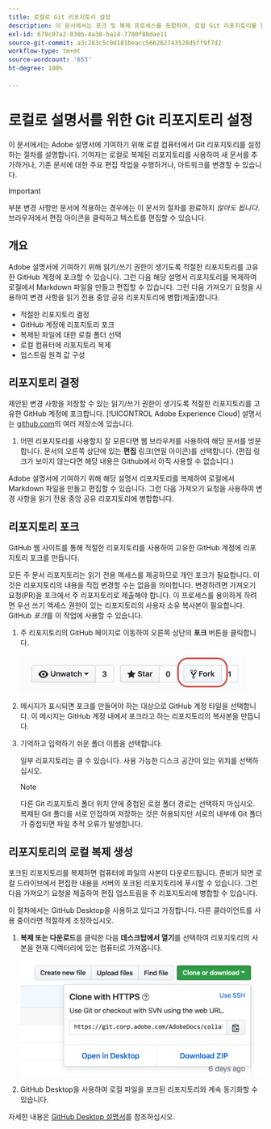 ```yaml
---
title: 로컬로 Git 리포지토리 설정
description: 이 문서에서는 포크 및 복제 프로세스를 포함하여, 로컬 Git 리포지토리를 만들고 Adobe 설명서에 기여하는 지침을 제공합니다.
exl-id: 679c07a2-030b-4a30-ba14-7780f88dae11
source-git-commit: a3c283c5c0d181beacc566262743528d5ff9f7d2
workflow-type: tm+mt
source-wordcount: '653'
ht-degree: 100%

---
```


# 로컬로 설명서를 위한 Git 리포지토리 설정

이 문서에서는 Adobe 설명서에 기여하기 위해 로컬 컴퓨터에서 Git 리포지토리를 설정하는 절차를 설명합니다. 기여자는 로컬로 복제된 리포지토리를 사용하여 새 문서를 추가하거나, 기존 문서에 대한 주요 편집 작업을 수행하거나, 아트워크를 변경할 수 있습니다.

>[!IMPORTANT]
>부분 변경 사항만 문서에 적용하는 경우에는 이 문서의 절차를 완료하지 *않아도 됩니다*. 브라우저에서 편집 아이콘을 클릭하고 텍스트를 편집할 수 있습니다.

## 개요

Adobe 설명서에 기여하기 위해 읽기/쓰기 권한이 생기도록 적절한 리포지토리를 고유한 GitHub 계정에 포크할 수 있습니다. 그런 다음 해당 설명서 리포지토리를 복제하여 로컬에서 Markdown 파일을 만들고 편집할 수 있습니다. 그런 다음 가져오기 요청을 사용하여 변경 사항을 읽기 전용 중앙 공유 리포지토리에 병합(제출)합니다.

* 적절한 리포지토리 결정
* GitHub 계정에 리포지토리 포크
* 복제된 파일에 대한 로컬 폴더 선택
* 로컬 컴퓨터에 리포지토리 복제
* 업스트림 원격 값 구성

## 리포지토리 결정

제안된 변경 사항을 저장할 수 있는 읽기/쓰기 권한이 생기도록 적절한 리포지토리를 고유한 GitHub 계정에 포크합니다. [!UICONTROL Adobe Experience Cloud] 설명서는 [github.com](https://www.github.com/adobedocs)의 여러 저장소에 있습니다.

1. 어떤 리포지토리를 사용할지 잘 모른다면 웹 브라우저를 사용하여 해당 문서를 방문합니다. 문서의 오른쪽 상단에 있는 **편집** 링크(연필 아이콘)를 선택합니다. (편집 링크가 보이지 않는다면 해당 내용은 Github에서 아직 사용할 수 없습니다.)

Adobe 설명서에 기여하기 위해 해당 설명서 리포지토리를 복제하여 로컬에서 Markdown 파일을 만들고 편집할 수 있습니다. 그런 다음 가져오기 요청을 사용하여 변경 사항을 읽기 전용 중앙 공유 리포지토리에 병합합니다.

<!---
![GitHub Triangle](/assets/git-and-github-initial-setup.png)

If you're new to GitHub, watch the following video for a conceptual overview of the forking and cloning process:

>[!VIDEO https://channel9.msdn.com/Blogs/CoolMoose/Git-Repository-Setup/player]
-->

## 리포지토리 포크

GitHub 웹 사이트를 통해 적절한 리포지토리를 사용하여 고유한 GitHub 계정에 리포지토리 포크를 만듭니다.

모든 주 문서 리포지토리는 읽기 전용 액세스를 제공하므로 개인 포크가 필요합니다. 이것은 리포지토리의 내용을 직접 변경할 수는 없음을 의미합니다. 변경하려면 가져오기 요청(PR)을 포크에서 주 리포지토리로 제출해야 합니다. 이 프로세스를 용이하게 하려면 우선 쓰기 액세스 권한이 있는 리포지토리의 사용자 소유 복사본이 필요합니다. GitHub *포크*&#x200B;를 이 작업에 사용할 수 있습니다.

1. 주 리포지토리의 GitHub 페이지로 이동하여 오른쪽 상단의 **포크** 버튼을 클릭합니다.

   ![GitHub 포크](assets/fork-simple.png)

1. 메시지가 표시되면 포크를 만들어야 하는 대상으로 GitHub 계정 타일을 선택합니다. 이 메시지는 GitHub 계정 내에서 포크라고 하는 리포지토리의 복사본을 만듭니다.

1. 기억하고 입력하기 쉬운 폴더 이름을 선택합니다.

   일부 리포지토리는 클 수 있습니다. 사용 가능한 디스크 공간이 있는 위치를 선택하십시오.

   >[!NOTE]
   >
   >다른 Git 리포지토리 폴더 위치 안에 중첩된 로컬 폴더 경로는 선택하지 마십시오. 복제된 Git 폴더를 서로 인접하여 저장하는 것은 허용되지만 서로의 내부에 Git 폴더가 중첩되면 파일 추적 오류가 발생합니다.

## 리포지토리의 로컬 복제 생성

포크된 리포지토리를 복제하면 컴퓨터에 파일의 사본이 다운로드됩니다. 준비가 되면 로컬 드라이브에서 편집한 내용을 서버의 포크된 리포지토리에 푸시할 수 있습니다. 그런 다음 가져오기 요청을 제출하여 편집 업스트림을 주 리포지토리에 병합할 수 있습니다.

이 절차에서는 GitHub Desktop을 사용하고 있다고 가정합니다. 다른 클라이언트를 사용 중이라면 적절하게 조정하십시오.

1. **복제 또는 다운로드**&#x200B;를 클릭한 다음 **데스크탑에서 열기**&#x200B;를 선택하여 리포지토리의 사본을 현재 디렉터리에 있는 컴퓨터로 가져옵니다.

   ![저장소 복제](assets/clone-pulldown.png)

1. GitHub Desktop을 사용하여 로컬 파일을 포크된 리포지토리와 계속 동기화할 수 있습니다.

자세한 내용은 [GitHub Desktop 설명서](https://help.github.com/desktop/)를 참조하십시오.
